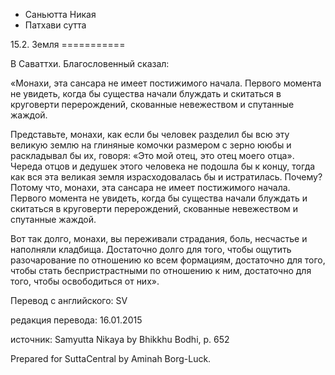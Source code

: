 









* Саньютта Никая
* Патхави сутта


15\.2\. Земля
\=\=\=\=\=\=\=\=\=\=\=



В Саваттхи\. Благословенный сказал:


«Монахи, эта сансара не имеет постижимого начала\. Первого момента не увидеть, когда бы существа начали блуждать и скитаться в круговерти перерождений, скованные невежеством и спутанные жаждой\.


Представьте, монахи, как если бы человек разделил бы всю эту великую землю на глиняные комочки размером с зерно ююбы и раскладывал бы их, говоря: «Это мой отец, это отец моего отца»\. Череда отцов и дедушек этого человека не подошла бы к концу, тогда как вся эта великая земля израсходовалась бы и истратилась\. Почему? Потому что, монахи, эта сансара не имеет постижимого начала\. Первого момента не увидеть, когда бы существа начали блуждать и скитаться в круговерти перерождений, скованные невежеством и спутанные жаждой\.


Вот так долго, монахи, вы переживали страдания, боль, несчастье и наполняли кладбища\. Достаточно долго для того, чтобы ощутить разочарование по отношению ко всем формациям, достаточно для того, чтобы стать беспристрастными по отношению к ним, достаточно для того, чтобы освободиться от них»\.



Перевод с английского: SV


редакция перевода: 16\.01\.2015


источник: Samyutta Nikaya by Bhikkhu Bodhi, p\. 652


Prepared for SuttaCentral by Aminah Borg\-Luck\.






